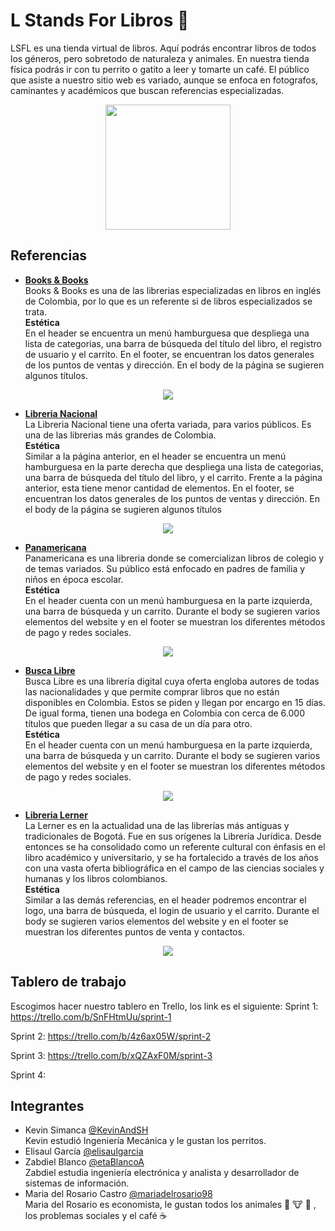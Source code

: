 
# L Stands For Libros 📕
LSFL es una tienda virtual de libros. Aquí podrás encontrar libros de todos los géneros, pero sobretodo de naturaleza y animales. En nuestra tienda física podrás ir con tu perrito o gatito a leer y tomarte un café. El público que asiste a nuestro sitio web es variado, aunque se enfoca en fotografos, caminantes y académicos que buscan referencias especializadas. <br />

<p align="center">
  <img src="https://user-images.githubusercontent.com/71073724/135700941-f38bb62e-2f9d-4109-9061-de8a134a89b5.png" width="200" height="200">
</p>

## Referencias
- [**Books & Books**](https://www.booksandbooks.com.co)<br />
Books & Books es una de las librerias especializadas en libros en inglés de Colombia, por lo que es un referente si de libros especializados se trata.<br />
**Estética**<br />
En el header se encuentra un menú hamburguesa que despliega una lista de categorias, una barra de búsqueda del título del libro, el registro de usuario y el carrito. En el footer, se encuentran los datos generales de los puntos de ventas y dirección. En el body de la página se sugieren algunos títulos. <br />
<p align="center">
  <img src="https://user-images.githubusercontent.com/71073724/135702070-f760e651-0e8d-4270-9a8f-d320e83d633f.png">
</p>

- [**Libreria Nacional**](https://librerianacional.com)<br />
La Libreria Nacional tiene una oferta variada, para varios públicos. Es una de las librerias más grandes de Colombia.<br />
**Estética**<br />
Similar a la página anterior, en el header se encuentra un menú hamburguesa en la parte derecha que despliega una lista de categorias, una barra de búsqueda del título del libro, y el carrito. Frente a la página anterior, esta tiene menor cantidad de elementos. En el footer, se encuentran los datos generales de los puntos de ventas y dirección. En el body de la página se sugieren algunos títulos
<p align="center">
  <img src="https://user-images.githubusercontent.com/71073724/135702189-d2523a41-12f9-497e-af3a-d8da5db079a5.png">
</p>

- [**Panamericana**](https://www.panamericana.com.co/libros)<br />
Panamericana es una libreria donde se comercializan libros de colegio y de temas variados. Su público está enfocado en padres de familia y niños en época escolar.<br />
**Estética**<br />
En el header cuenta con un menú hamburguesa en la parte izquierda, una barra de búsqueda y un carrito. Durante el body se sugieren varios elementos del website y en el footer se muestran los diferentes métodos de pago y redes sociales.  
<p align="center">
  <img src="https://user-images.githubusercontent.com/71073724/135702220-e6c1ecd9-2d7d-4951-8a72-4c1027525bd0.png">
</p>

- [**Busca Libre**](https://www.buscalibre.com.co)<br />
Busca Libre es una librería digital cuya oferta engloba autores de todas las nacionalidades y que permite comprar libros que no están disponibles en Colombia. Estos se piden y llegan por encargo en 15 días. De igual forma, tienen una bodega en Colombia con cerca de 6.000 títulos que pueden llegar a su casa de un día para otro.<br />
**Estética**<br />
En el header cuenta con un menú hamburguesa en la parte izquierda, una barra de búsqueda y un carrito. Durante el body se sugieren varios elementos del website y en el footer se muestran los diferentes métodos de pago y redes sociales.  
<p align="center">
  <img src="https://user-images.githubusercontent.com/71073724/135702241-9212a2a2-1b2e-4473-ac00-5ae6fcbb94e1.png">
</p>

- [**Libreria Lerner**](https://www.librerialerner.com.co)<br />
La Lerner es en la actualidad una de las librerías más antiguas y tradicionales de Bogotá. Fue en sus orígenes la Librería Jurídica. Desde entonces se ha consolidado como un referente cultural con énfasis en el libro académico y universitario, y se ha fortalecido a través de los años con una vasta oferta bibliográfica en el campo de las ciencias sociales y humanas y los libros colombianos.<br />
**Estética**<br />
Similar a las demás referencias, en el header podremos encontrar el logo, una barra de búsqueda, el login de usuario y el carrito. Durante el body se sugieren varios elementos del website y en el footer se muestran los diferentes puntos de venta y contactos. 
<p align="center">
  <img src="https://user-images.githubusercontent.com/71073724/135702364-a962095f-04f6-494e-8de3-2b856fc2dfd8.png">
</p>

## Tablero de trabajo
Escogimos hacer nuestro tablero en Trello, los link es el siguiente:
Sprint 1: 
https://trello.com/b/SnFHtmUu/sprint-1

Sprint 2:
https://trello.com/b/4z6ax05W/sprint-2

Sprint 3:
https://trello.com/b/xQZAxF0M/sprint-3

Sprint 4:


## Integrantes
- Kevin Simanca [@KevinAndSH](https://github.com/KevinAndSH) <br />
Kevin estudió Ingeniería Mecánica y le gustan los perritos.
- Elisaul García [@elisaulgarcia](https://github.com/elisaulgarcia) <br />
- Zabdiel Blanco [@etaBlancoA](https://github.com/ZetaBlancoA) <br />
Zabdiel estudia ingeniería electrónica y analista y desarrollador de sistemas de información. 
- Maria del Rosario Castro [@mariadelrosario98](https://github.com/mariadelrosario98) <br />
Maria del Rosario es economista, le gustan todos los animales 🐤 🐮 🐷 , los problemas sociales y el café ☕️


